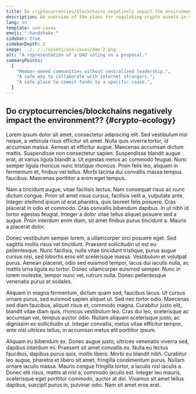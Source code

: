 ```yaml
---
title: Do cryptocurrencies/blockchains negatively impact the environment?
description: An overview of the plans for regulating crypto assets in the EU
lang: en
template: use-cases
emoji: ":handshake:"
sidebar: true
sidebarDepth: 2
image: ../../../assets/use-cases/dao-2.png
alt: "A representation of a DAO voting on a proposal."
summaryPoints:
  [
    "Member-owned communities without centralized leadership.",
    "A safe way to collaborate with internet strangers.",
    "A safe place to commit funds to a specific cause.",
  ]
---
```


## Do cryptocurrencies/blockchains negatively impact the environment?? {#crypto-ecology}

Lorem ipsum dolor sit amet, consectetur adipiscing elit. Sed vestibulum nisi neque, a vehicula risus efficitur sit amet. Nulla quis viverra tortor, id accumsan massa. Aenean at efficitur augue. Maecenas accumsan dictum mattis. Suspendisse non consectetur sapien. Suspendisse blandit augue erat, at varius ligula blandit a. Ut egestas metus ac commodo feugiat. Nunc semper ligula rhoncus nunc tristique rhoncus. Proin felis leo, aliquam in fermentum et, finibus vel tellus. Morbi lacinia dui convallis massa tempus faucibus. Maecenas porttitor a enim eget tempus.

Nam a tincidunt augue, vitae facilisis lectus. Nam consequat risus ac nunc dictum congue. Proin sit amet risus cursus, facilisis velit a, vulputate ante. Integer eleifend ipsum id erat pharetra, quis laoreet felis posuere. Cras placerat in odio et commodo. Cras convallis bibendum dapibus. In ut nibh id tortor egestas feugiat. Integer a dolor vitae tellus aliquet posuere sed a augue. Proin interdum enim diam, sit amet finibus purus tincidunt a. Mauris a placerat dolor.

Donec vestibulum semper lorem, a ullamcorper orci posuere eget. Sed sagittis mollis risus vel tincidunt. Praesent sollicitudin ut est eu pellentesque. Nunc facilisis, nulla vitae tincidunt tristique, purus augue cursus nisi, sed lobortis eros elit scelerisque massa. Vestibulum et volutpat purus. Aenean placerat, odio sed euismod tempor, lacus dui iaculis nulla, ac mattis urna ligula eu tortor. Donec ullamcorper euismod semper. Nunc in lorem molestie, tempor nunc vel, rutrum nulla. Donec pellentesque venenatis purus at sodales.

Aliquam in magna fermentum, dictum quam sed, faucibus lacus. Ut cursus ornare purus, sed euismod sapien aliquet ut. Sed nec tortor odio. Maecenas sed diam faucibus, aliquet risus et, commodo magna. Curabitur justo elit, blandit vitae diam quis, rhoncus vestibulum leo. Cras dui leo, scelerisque ac accumsan vel, tempus auctor odio. Nullam aliquam scelerisque justo, ac dignissim ex sollicitudin ut. Integer convallis, metus vitae efficitur tempor, ante nisl ultrices tellus, in accumsan metus elit porttitor ipsum.

Aliquam eu bibendum ex. Donec augue justo, ultrices venenatis viverra sed, dapibus interdum mi. Praesent sit amet convallis ex. Nulla eu lectus faucibus, dapibus purus quis, mollis libero. Morbi eu blandit nibh. Curabitur leo augue, pharetra et libero sit amet, fringilla condimentum purus. Nullam ornare iaculis massa. Mauris congue fringilla tortor, a iaculis nisl iaculis a. Donec elit risus, mattis at nisl a, commodo iaculis est. Integer leo mauris, scelerisque eget porttitor commodo, auctor at dui. Vivamus sit amet tellus dapibus, suscipit purus in, pulvinar odio. Nam sit amet eros erat.
